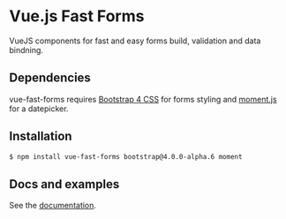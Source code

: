 # Vue.js Fast Forms
VueJS components for fast and easy forms build, validation and data bindning.

## Dependencies
vue-fast-forms requires [Bootstrap 4 CSS](https://v4-alpha.getbootstrap.com/) for forms styling and [moment.js](https://momentjs.com/) for a datepicker.

## Installation
```bash
$ npm install vue-fast-forms bootstrap@4.0.0-alpha.6 moment
```

## Docs and examples
See the [documentation](http://vue-fast-forms.hovesyan.pro/).
